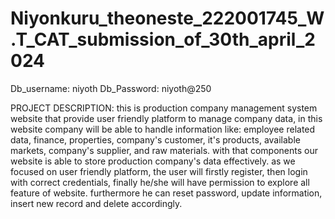 # Niyonkuru_theoneste_222001745_W.T_CAT_submission_of_30th_april_2024
Db_username: niyoth
Db_Password: niyoth@250

PROJECT DESCRIPTION: this is production company management system website that provide user friendly platform to manage company data, in this website company will be able
to handle information like: employee related data, finance, properties, company's customer, it's products, available markets, company's supplier, and raw materials.
with that components our website is able to store production company's data effectively. as we focused on user friendly platform, the user will firstly register, then login 
with correct credentials, finally he/she will have permission to explore all feature of website. furthermore he can reset password, update information, insert new record and 
delete accordingly.
